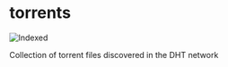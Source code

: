 torrents 
========
![Indexed](https://img.shields.io/badge/indexed-51761-blue)

Collection of torrent files discovered in the DHT network

